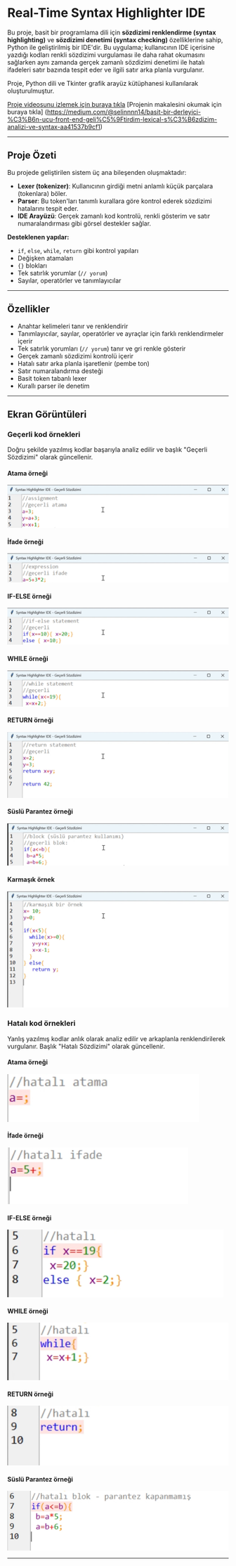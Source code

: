 # Real-Time Syntax Highlighter IDE

Bu proje, basit bir programlama dili için **sözdizimi renklendirme (syntax highlighting)** ve **sözdizimi denetimi (syntax checking)** özelliklerine sahip, Python ile geliştirilmiş bir IDE'dir. Bu uygulama; kullanıcının IDE içerisine yazdığı kodları renkli sözdizimi vurgulaması ile daha rahat okumasını sağlarken aynı zamanda gerçek zamanlı sözdizimi denetimi ile hatalı ifadeleri satır bazında tespit eder ve ilgili satır arka planla vurgulanır. 

Proje, Python dili ve Tkinter grafik arayüz kütüphanesi kullanılarak oluşturulmuştur.

[Proje videosunu izlemek için buraya tıkla](https://www.youtube.com/watch?v=568QkIR69jE)
[Projenin makalesini okumak için buraya tıkla] (https://medium.com/@selinnnn14/basit-bir-derleyici-%C3%B6n-ucu-front-end-geli%C5%9Ftirdim-lexical-s%C3%B6zdizim-analizi-ve-syntax-aa41537b9cf1)

---

## Proje Özeti

Bu projede geliştirilen sistem üç ana bileşenden oluşmaktadır:

- **Lexer (tokenizer)**: Kullanıcının girdiği metni anlamlı küçük parçalara (tokenlara) böler.
- **Parser**: Bu token'ları tanımlı kurallara göre kontrol ederek sözdizimi hatalarını tespit eder.
- **IDE Arayüzü**: Gerçek zamanlı kod kontrolü, renkli gösterim ve satır numaralandırması gibi görsel destekler sağlar.

**Desteklenen yapılar:**
- `if`, `else`, `while`, `return` gibi kontrol yapıları
- Değişken atamaları
- `{}` blokları
- Tek satırlık yorumlar (`// yorum`)
- Sayılar, operatörler ve tanımlayıcılar

---

## Özellikler

- Anahtar kelimeleri tanır ve renklendirir
- Tanımlayıcılar, sayılar, operatörler ve ayraçlar için farklı renklendirmeler içerir
- Tek satırlık yorumları (`// yorum`) tanır ve gri renkle gösterir
- Gerçek zamanlı sözdizimi kontrolü içerir
- Hatalı satır arka planla işaretlenir (pembe ton)
- Satır numaralandırma desteği
- Basit token tabanlı lexer
- Kurallı parser ile denetim

---

## Ekran Görüntüleri

### Geçerli kod örnekleri
Doğru şekilde yazılmış kodlar başarıyla analiz edilir ve başlık "Geçerli Sözdizimi" olarak güncellenir.
#### Atama örneği
![resim1](screenshots/img1.png)
#### İfade örneği
![resim2](screenshots/img2.png)
#### IF-ELSE örneği
![resim3](screenshots/img3.png)
#### WHILE örneği
![resim4](screenshots/img4.png)
#### RETURN örneği
![resim5](screenshots/img5.png)
#### Süslü Parantez örneği
![resim6](screenshots/img6.png)
#### Karmaşık örnek
![resim7](screenshots/img7.png)

### Hatalı kod örnekleri
Yanlış yazılmış kodlar anlık olarak analiz edilir ve arkaplanla renklendirilerek vurgulanır. Başlık "Hatalı Sözdizimi" olarak güncellenir.
#### Atama örneği
![resim8](screenshots/img8.png)
#### İfade örneği
![resim9](screenshots/img9.png)
#### IF-ELSE örneği
![resim10](screenshots/img10.png)
#### WHILE örneği
![resim11](screenshots/img11.png)
#### RETURN örneği
![resim12](screenshots/img12.png)
#### Süslü Parantez örneği
![resim13](screenshots/img13.png)

---

